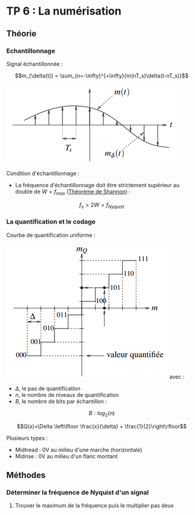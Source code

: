 # TP 6 : La numérisation

## Théorie

### Echantillonnage

Signal échantillonnée :

$$m_{\delta(t)} = \sum_{n=-\infty}^{+\infty}{m(nT_s)\delta(t-nT_s)}$$

![](attachments/Pasted%20image%2020230603171452.png)

Condition d'échantillonnage :
- La fréquence d'échantillonnage doit être strictement supérieur au double de $W = f_{max}$ ([Théorème de Shannon](../Notion/Théorème%20de%20Shannon.md)) :

$$f_s > 2W = f_{Nyquist}$$

### La quantification et le codage

Courbe de quantification uniforme :

![](attachments/Pasted%20image%2020230603171520.png)
avec :
- $\Delta$, le pas de quantification
- $n$, le nombre de niveaux de quantification
- $B$, le nombre de bits par échantillon :

$$B:log_2(n)$$



$$Q(x)=\Delta \left\lfloor \frac{x}{\delta} + \frac{1}{2}\right\rfloor$$

Plusieurs types :
- Midtread : 0V au milieu d'une marche (horizontale)
- Midrise : 0V au milieu d'un flanc montant

## Méthodes

### Déterminer la fréquence de Nyquist d'un signal

1. Trouver le maximum de la fréquence puis le multiplier pas deux